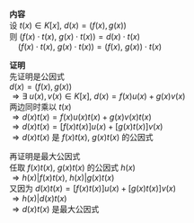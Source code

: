 **内容**  
设 $t(x)\in K[x],\  d(x)=(f(x),g(x))$  
则 $(f(x)\cdot t(x),\ g(x)\cdot t(x))=d(x)\cdot t(x)$  
 $\enspace\enspace(f(x)\cdot t(x),\ g(x)\cdot t(x))=(f(x),\ g(x))\cdot t(x)$  
  
**证明**  
先证明是公因式  
 $d(x)=(f(x),g(x))$  
 $\Rightarrow\exists\ u(x),v(x)\in K[x],\  
d(x)=f(x)u(x)+g(x)v(x)$  
两边同时乘以 $t(x)$  
 $\Rightarrow  
d(x)t(x)=f(x)u(x)t(x)+g(x)v(x)t(x)$  
 $\Rightarrow  
d(x)t(x)=[f(x)t(x)]u(x)+[g(x)t(x)]v(x)$  
 $\Rightarrow d(x)t(x)$ 是 $f(x)t(x),\ g(x)t(x)$ 的公因式  
  
再证明是最大公因式  
任取 $f(x)t(x),\ g(x)t(x)$ 的公因式 $h(x)$  
 $\Rightarrow h(x)|f(x)t(x),\ h(x)|g(x)t(x)$  
又因为 $d(x)t(x)=[f(x)t(x)]u(x)+[g(x)t(x)]v(x)$  
 $\Rightarrow h(x)|d(x)t(x)$  
 $\Rightarrow d(x)t(x)$ 是最大公因式  
